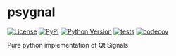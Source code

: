 # psygnal

[![License](https://img.shields.io/pypi/l/psygnal.svg?color=green)](https://github.com/tlambert03/psygnal/raw/master/LICENSE)
[![PyPI](https://img.shields.io/pypi/v/psygnal.svg?color=green)](https://pypi.org/project/psygnal)
[![Python Version](https://img.shields.io/pypi/pyversions/psygnal.svg?color=green)](https://python.org)
[![tests](https://github.com/tlambert03/psygnal/workflows/tests/badge.svg)](https://github.com/tlambert03/psygnal/actions)
[![codecov](https://codecov.io/gh/tlambert03/psygnal/branch/master/graph/badge.svg)](https://codecov.io/gh/tlambert03/psygnal)

Pure python implementation of Qt Signals

